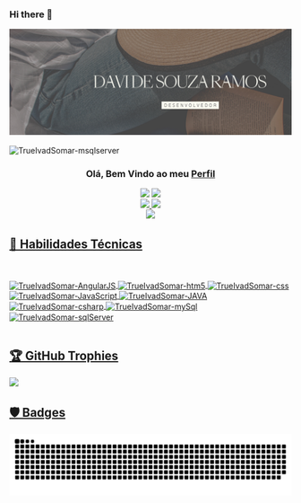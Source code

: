 ### Hi there 👋
<p align="center">
  <a href="https://www.linkedin.com/in/davi-souza-ramos/" target="_blank" rel="noreferrer"><img src=https://raw.githubusercontent.com/TrueIvadSomar/TrueIvadSomar/main/.github/workflows/3.png alt="my banner"></a>
</p>
<img align="center" alt="TrueIvadSomar-msqlserver"  src="https://komarev.com/ghpvc/?username=TrueIvadSomar&style=flat-square">
<div align="center">
<h3 align="center">
 Olá, Bem Vindo ao meu <a href="https://www.linkedin.com/in/davi-souza-ramos/" target="_blank" rel="noreferrer">Perfil</a>
</h3>
 <a href = "mailto:davidsr.profissional@gmail.com"><img src="https://img.shields.io/badge/-Gmail-%23333?style=for-the-badge&logo=gmail&logoColor=red" target="_blank"></a>
 <a href="https://www.linkedin.com/in/davi-souza-ramos/" target="_blank"><img src="https://img.shields.io/badge/-LinkedIn-%230077B5?style=for-the-badge&logo=linkedin&logoColor=white" target="_blank"></a> 
</div>
<div align="center">
  <a href="https://github.com/TrueIvadSomar">
  <img height="165em" src="https://github-readme-stats.vercel.app/api?username=TrueIvadSomar&show_icons=true&theme=highcontrast&include_all_commits=true&count_private=true"/>
  <img height="165em" src="https://github-readme-stats.vercel.app/api/top-langs/?username=TrueIvadSomar&layout=compact&langs_count=7&theme=highcontrast"/>
</div>
</div>
  <div align="center">
  <img src="https://github-readme-streak-stats.herokuapp.com/?user=TrueIvadSomar&theme=highcontrast">
 </div>
 <h2> 💼 Habilidades Técnicas </h2>
 <div style="display: inline_block"><br>
 <br>

  <img height = "70cm" align="center" alt="TrueIvadSomar-AngularJS"  src="https://cdn.jsdelivr.net/gh/devicons/devicon/icons/angularjs/angularjs-original.svg"/>
  <img height = "70cm" align="center" alt="TrueIvadSomar-htm5"  src="https://cdn.jsdelivr.net/gh/devicons/devicon/icons/html5/html5-original.svg">
  <img height = "70cm" align="center" alt="TrueIvadSomar-css"  src="https://cdn.jsdelivr.net/gh/devicons/devicon/icons/css3/css3-original.svg">
  <img height = "70cm" align="center" alt="TrueIvadSomar-JavaScript"  src="https://cdn.jsdelivr.net/gh/devicons/devicon/icons/javascript/javascript-original.svg">
  <img height = "70cm" align="center" alt="TrueIvadSomar-JAVA" src="https://cdn.jsdelivr.net/gh/devicons/devicon/icons/java/java-original-wordmark.svg">
  <img height = "70cm" align="center" alt="TrueIvadSomar-csharp"  src="https://cdn.jsdelivr.net/gh/devicons/devicon/icons/csharp/csharp-original.svg">
  <img height = "70cm" align="center" alt="TrueIvadSomar-mySql"  src="https://cdn.jsdelivr.net/gh/devicons/devicon/icons/mysql/mysql-original.svg">
  <img height = "70cm" align="center" alt="TrueIvadSomar-sqlServer"  src="https://cdn.jsdelivr.net/gh/devicons/devicon/icons/microsoftsqlserver/microsoftsqlserver-plain-wordmark.svg">
                    
</div>
<br>
 <h2>🏆 GitHub Trophies</h2>
 <img src="https://github-profile-trophy.vercel.app/?username=TrueIvadSomar&theme=nord&column=7" >
 
<h2>🛡️ Badges</h2>



![Snake animation](https://github.com/TrueIvadSomar/TrueIvadSomar/blob/output/github-contribution-grid-snake.svg)
